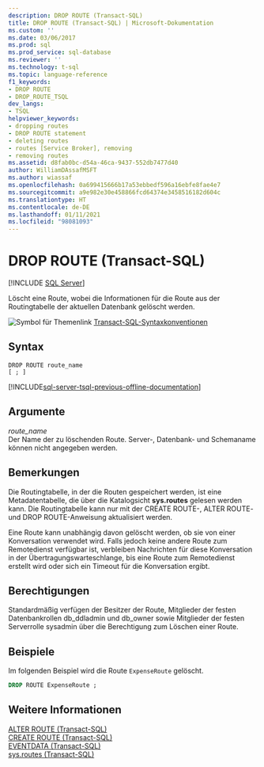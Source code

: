 ```yaml
---
description: DROP ROUTE (Transact-SQL)
title: DROP ROUTE (Transact-SQL) | Microsoft-Dokumentation
ms.custom: ''
ms.date: 03/06/2017
ms.prod: sql
ms.prod_service: sql-database
ms.reviewer: ''
ms.technology: t-sql
ms.topic: language-reference
f1_keywords:
- DROP ROUTE
- DROP_ROUTE_TSQL
dev_langs:
- TSQL
helpviewer_keywords:
- dropping routes
- DROP ROUTE statement
- deleting routes
- routes [Service Broker], removing
- removing routes
ms.assetid: d8fab0bc-d54a-46ca-9437-552db7477d40
author: WilliamDAssafMSFT
ms.author: wiassaf
ms.openlocfilehash: 0a699415666b17a53ebbedf596a16ebfe8fae4e7
ms.sourcegitcommit: a9e982e30e458866fcd64374e3458516182d604c
ms.translationtype: HT
ms.contentlocale: de-DE
ms.lasthandoff: 01/11/2021
ms.locfileid: "98081093"
---
```

# <a name="drop-route-transact-sql"></a>DROP ROUTE (Transact-SQL)
[!INCLUDE [SQL Server](../../includes/applies-to-version/sqlserver.md)]

  Löscht eine Route, wobei die Informationen für die Route aus der Routingtabelle der aktuellen Datenbank gelöscht werden.  
  
 ![Symbol für Themenlink](../../database-engine/configure-windows/media/topic-link.gif "Symbol für Themenlink") [Transact-SQL-Syntaxkonventionen](../../t-sql/language-elements/transact-sql-syntax-conventions-transact-sql.md)  
  
## <a name="syntax"></a>Syntax  
  
```syntaxsql
DROP ROUTE route_name  
[ ; ]  
```  
  
[!INCLUDE[sql-server-tsql-previous-offline-documentation](../../includes/sql-server-tsql-previous-offline-documentation.md)]

## <a name="arguments"></a>Argumente
 *route_name*  
 Der Name der zu löschenden Route. Server-, Datenbank- und Schemaname können nicht angegeben werden.  
  
## <a name="remarks"></a>Bemerkungen  
 Die Routingtabelle, in der die Routen gespeichert werden, ist eine Metadatentabelle, die über die Katalogsicht **sys.routes** gelesen werden kann. Die Routingtabelle kann nur mit der CREATE ROUTE-, ALTER ROUTE- und DROP ROUTE-Anweisung aktualisiert werden.  
  
 Eine Route kann unabhängig davon gelöscht werden, ob sie von einer Konversation verwendet wird. Falls jedoch keine andere Route zum Remotedienst verfügbar ist, verbleiben Nachrichten für diese Konversation in der Übertragungswarteschlange, bis eine Route zum Remotedienst erstellt wird oder sich ein Timeout für die Konversation ergibt.  
  
## <a name="permissions"></a>Berechtigungen  
 Standardmäßig verfügen der Besitzer der Route, Mitglieder der festen Datenbankrollen db_ddladmin und db_owner sowie Mitglieder der festen Serverrolle sysadmin über die Berechtigung zum Löschen einer Route.  
  
## <a name="examples"></a>Beispiele  
 Im folgenden Beispiel wird die Route `ExpenseRoute` gelöscht.  
  
```sql  
DROP ROUTE ExpenseRoute ;  
```  
  
## <a name="see-also"></a>Weitere Informationen  
 [ALTER ROUTE &#40;Transact-SQL&#41;](../../t-sql/statements/alter-route-transact-sql.md)   
 [CREATE ROUTE &#40;Transact-SQL&#41;](../../t-sql/statements/create-route-transact-sql.md)   
 [EVENTDATA &#40;Transact-SQL&#41;](../../t-sql/functions/eventdata-transact-sql.md)   
 [sys.routes &#40;Transact-SQL&#41;](../../relational-databases/system-catalog-views/sys-routes-transact-sql.md)  
  
  
